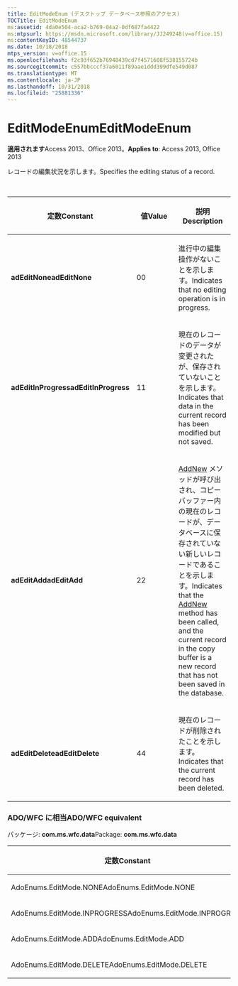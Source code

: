 ```yaml
---
title: EditModeEnum (デスクトップ データベース参照のアクセス)
TOCTitle: EditModeEnum
ms:assetid: 4da0e504-aca2-b769-04a2-0df687fa4422
ms:mtpsurl: https://msdn.microsoft.com/library/JJ249248(v=office.15)
ms:contentKeyID: 48544737
ms.date: 10/18/2018
mtps_version: v=office.15
ms.openlocfilehash: f2c93f652b76948439cd7f4571608f538155724b
ms.sourcegitcommit: c557bbcccf37a6011f89aae1ddd399dfe549d087
ms.translationtype: MT
ms.contentlocale: ja-JP
ms.lasthandoff: 10/31/2018
ms.locfileid: "25881336"
---
```

# <a name="editmodeenum"></a><span data-ttu-id="2230c-102">EditModeEnum</span><span class="sxs-lookup"><span data-stu-id="2230c-102">EditModeEnum</span></span>

<span data-ttu-id="2230c-103">**適用されます**Access 2013、Office 2013。</span><span class="sxs-lookup"><span data-stu-id="2230c-103">**Applies to**: Access 2013, Office 2013</span></span>

<span data-ttu-id="2230c-104">レコードの編集状況を示します。</span><span class="sxs-lookup"><span data-stu-id="2230c-104">Specifies the editing status of a record.</span></span>

<br/>

<table>
<colgroup>
<col style="width: 33%" />
<col style="width: 33%" />
<col style="width: 33%" />
</colgroup>
<thead>
<tr class="header">
<th><p><span data-ttu-id="2230c-105">定数</span><span class="sxs-lookup"><span data-stu-id="2230c-105">Constant</span></span></p></th>
<th><p><span data-ttu-id="2230c-106">値</span><span class="sxs-lookup"><span data-stu-id="2230c-106">Value</span></span></p></th>
<th><p><span data-ttu-id="2230c-107">説明</span><span class="sxs-lookup"><span data-stu-id="2230c-107">Description</span></span></p></th>
</tr>
</thead>
<tbody>
<tr class="odd">
<td><p><span data-ttu-id="2230c-108"><strong>adEditNone</strong></span><span class="sxs-lookup"><span data-stu-id="2230c-108"><strong>adEditNone</strong></span></span></p></td>
<td><p><span data-ttu-id="2230c-109">0</span><span class="sxs-lookup"><span data-stu-id="2230c-109">0</span></span></p></td>
<td><p><span data-ttu-id="2230c-110">進行中の編集操作がないことを示します。</span><span class="sxs-lookup"><span data-stu-id="2230c-110">Indicates that no editing operation is in progress.</span></span></p></td>
</tr>
<tr class="even">
<td><p><span data-ttu-id="2230c-111"><strong>adEditInProgress</strong></span><span class="sxs-lookup"><span data-stu-id="2230c-111"><strong>adEditInProgress</strong></span></span></p></td>
<td><p><span data-ttu-id="2230c-112">1</span><span class="sxs-lookup"><span data-stu-id="2230c-112">1</span></span></p></td>
<td><p><span data-ttu-id="2230c-113">現在のレコードのデータが変更されたが、保存されていないことを示します。</span><span class="sxs-lookup"><span data-stu-id="2230c-113">Indicates that data in the current record has been modified but not saved.</span></span></p></td>
</tr>
<tr class="odd">
<td><p><span data-ttu-id="2230c-114"><strong>adEditAdd</strong></span><span class="sxs-lookup"><span data-stu-id="2230c-114"><strong>adEditAdd</strong></span></span></p></td>
<td><p><span data-ttu-id="2230c-115">2</span><span class="sxs-lookup"><span data-stu-id="2230c-115">2</span></span></p></td>
<td><p><span data-ttu-id="2230c-116"><a href="addnew-method-ado.md">AddNew</a> メソッドが呼び出され、コピー バッファー内の現在のレコードが、データベースに保存されていない新しいレコードであることを示します。</span><span class="sxs-lookup"><span data-stu-id="2230c-116">Indicates that the <a href="addnew-method-ado.md">AddNew</a> method has been called, and the current record in the copy buffer is a new record that has not been saved in the database.</span></span></p></td>
</tr>
<tr class="even">
<td><p><span data-ttu-id="2230c-117"><strong>adEditDelete</strong></span><span class="sxs-lookup"><span data-stu-id="2230c-117"><strong>adEditDelete</strong></span></span></p></td>
<td><p><span data-ttu-id="2230c-118">4</span><span class="sxs-lookup"><span data-stu-id="2230c-118">4</span></span></p></td>
<td><p><span data-ttu-id="2230c-119">現在のレコードが削除されたことを示します。</span><span class="sxs-lookup"><span data-stu-id="2230c-119">Indicates that the current record has been deleted.</span></span></p></td>
</tr>
</tbody>
</table>


### <a name="adowfc-equivalent"></a><span data-ttu-id="2230c-120">ADO/WFC に相当</span><span class="sxs-lookup"><span data-stu-id="2230c-120">ADO/WFC equivalent</span></span>

<span data-ttu-id="2230c-121">パッケージ: **com.ms.wfc.data**</span><span class="sxs-lookup"><span data-stu-id="2230c-121">Package: **com.ms.wfc.data**</span></span>

<table>
<colgroup>
<col style="width: 100%" />
</colgroup>
<thead>
<tr class="header">
<th><p><span data-ttu-id="2230c-122">定数</span><span class="sxs-lookup"><span data-stu-id="2230c-122">Constant</span></span></p></th>
</tr>
</thead>
<tbody>
<tr class="odd">
<td><p><span data-ttu-id="2230c-123">AdoEnums.EditMode.NONE</span><span class="sxs-lookup"><span data-stu-id="2230c-123">AdoEnums.EditMode.NONE</span></span></p></td>
</tr>
<tr class="even">
<td><p><span data-ttu-id="2230c-124">AdoEnums.EditMode.INPROGRESS</span><span class="sxs-lookup"><span data-stu-id="2230c-124">AdoEnums.EditMode.INPROGRESS</span></span></p></td>
</tr>
<tr class="odd">
<td><p><span data-ttu-id="2230c-125">AdoEnums.EditMode.ADD</span><span class="sxs-lookup"><span data-stu-id="2230c-125">AdoEnums.EditMode.ADD</span></span></p></td>
</tr>
<tr class="even">
<td><p><span data-ttu-id="2230c-126">AdoEnums.EditMode.DELETE</span><span class="sxs-lookup"><span data-stu-id="2230c-126">AdoEnums.EditMode.DELETE</span></span></p></td>
</tr>
</tbody>
</table>

